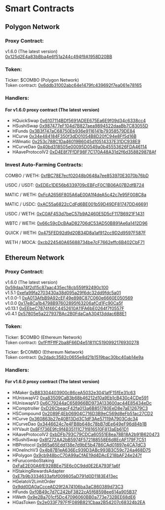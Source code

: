 # Smart Contracts

## Polygon Network

### Proxy Contract:&#x20;

v1.6.0 (The latest version) [0x125d2E4a83bBba4e6f51a244c494f9A1958D20BB](https://polygonscan.com/address/0x125d2e4a83bbba4e6f51a244c494f9a1958d20bb)

### Token:

Ticker: $COMBO (Polygon Network)\
Token contract: [0x6ddb31002abc64e1479fc439692f7ea061e78165](https://polygonscan.com/token/0x6ddb31002abc64e1479fc439692f7ea061e78165)

### Handlers:

#### For v1.6.0 proxy contract (The latest version)

* HQuickSwap [0x6107114BDf5691ADEE675Ea6E9f09d34c6338cc4](https://polygonscan.com/address/0x6107114BDf5691ADEE675Ea6E9f09d34c6338cc4)
* HSushiSwap [0x987477eF104d7B827aea9894522daaBb7C83055D](https://polygonscan.com/address/0x987477eF104d7B827aea9894522daaBb7C83055D)
* HFunds [0x3B3f747aC68750Eb936e9116141b79358579DE84](https://polygonscan.com/address/0x3B3f747aC68750Eb936e9116141b79358579DE84)
* HCurve [0x34e484184F350f3dD01054B8D20fC94e8Ff5d16B](https://polygonscan.com/address/0x34e484184F350f3dD01054B8D20fC94e8Ff5d16B)
* HWmatic [0x253c788C1Da46019B6045d10514337E31DC938E9](https://polygonscan.com/address/0x253c788C1Da46019B6045d10514337E31DC938E9)
* HCurveDao [0x40bd318505e00095D0549a0b45553626FDA46114](https://polygonscan.com/address/0x40bd318505e00095D0549a0b45553626FDA46114)
* HAaveProtocolV2 [0xD4E8f7FfDF98F7C170A48A31d2f6d358829878Af](https://polygonscan.com/address/0xD4E8f7FfDF98F7C170A48A31d2f6d358829878Af)

### Invest Auto-Farming Contracts:

COMBO / WETH: [0xfBC78E7ecf02048b0648a7ee853970E3070b76bD](https://polygonscan.com/address/0xfBC78E7ecf02048b0648a7ee853970E3070b76bD)

USDC / USDT: [0xEDEc1DE56b6339709cEBFcF0C1B06A07B2dfB724](https://polygonscan.com/address/0xEDEc1DE56b6339709cEBFcF0C1B06A07B2dfB724)

MATIC / WETH: [0xFcA2656F805A6aE00A1f4deA5c42c7e95F008C8a](https://polygonscan.com/address/0xFcA2656F805A6aE00A1f4deA5c42c7e95F008C8a)

MATIC / USDC: [0xAC55a6822cCdFd6BE001b59D49DF81747DD46691](https://polygonscan.com/address/0xAC55a6822cCdFd6BE001b59D49DF81747DD46691)

USDC / WETH: [0xC0AF453d7beC57b9A2460E5D5cF117B6921F1431](https://polygonscan.com/address/0xC0AF453d7beC57b9A2460E5D5cF117B6921F1431)

WBTC / WETH: [0x66c59cDcBAaD82706dC53AD50B891Ae6a1412D96](https://polygonscan.com/address/0x66c59cDcBAaD82706dC53AD50B891Ae6a1412D96)

QUICK / WETH: [0x475FED92d9d20B34D8a1af912cc9D2d9597F587F](https://polygonscan.com/address/0x475FED92d9d20B34D8a1af912cc9D2d9597F587F)

WETH / MOCA: [0xcb224540A65688734be7cF7662effc6B402CbF71](https://polygonscan.com/address/0xcb224540A65688734be7cF7662effc6B402CbF71)



## Ethereum Network

### Proxy Contract:

v1.6.0 (The latest version) [0x59daa74f2d15c87aac435ec18cb559f92490c100](https://etherscan.io/address/0x59daa74f2d15c87aac435ec18cb559f92490c100)\
v1.5.1 [0xefa99fa2703430a38d095a29f6dc32dd9fdc5a01](https://etherscan.io/address/0xefa99fa2703430a38d095a29f6dc32dd9fdc5a01)\
v1.0.0-1 [0xA013AfbB9A92cEF49e898C87C060e6660E050569](https://etherscan.io/address/0xA013AfbB9A92cEF49e898C87C060e6660E050569)\
v1.0.0 [0x17e8Ca1b4798B97602895f63206afCd1Fc90Ca5f](https://etherscan.io/address/0x17e8Ca1b4798B97602895f63206afCd1Fc90Ca5f)\
v0.13.1 [0xEEbeC7874f46C4452610A11FA6bE0264f7f0557F](https://etherscan.io/address/0xeebec7874f46c4452610a11fa6be0264f7f0557f) \
v0.4.1 [0x57805e5a227937BAc2B0FdaCaA30413ddac6B8E1](https://etherscan.io/address/0x57805e5a227937bac2b0fdacaa30413ddac6b8e1)

### Token:

Ticker: $COMBO (Ethereum Network)\
Token contract: [0xfFffFffF2ba8F66D4e51811C5190992176930278](https://etherscan.io/token/0xfFffFffF2ba8F66D4e51811C5190992176930278)

Ticker: $rCOMBO (Ethereum Network)\
Token contract: [0x2dadc3582c0655e8d21b1519bac30bc40ab14e9a](https://etherscan.io/token/0x2dadc3582c0655e8d21b1519bac30bc40ab14e9a#balances)

### Handlers:

#### For v1.6.0 proxy contract (The latest version)

* HMaker [0xB83304403900c86ceA5032e3041afF15fEe31c63](https://etherscan.io/address/0xB83304403900c86ceA5032e3041afF15fEe31c63)
* HUniswapV2 [0xa83509CaB3b68b46212d10a9Eb1cB430c4CDe591](https://etherscan.io/address/0xa83509CaB3b68b46212d10a9Eb1cB430c4CDe591)
* HUniswapV3 [0x6C79244aC658966BD973A133600ac44E85434eDc](https://etherscan.io/address/0x6C79244aC658966BD973A133600ac44E85434eDc)
* HComptroller [0xD26CbeacF42fa013a6B851780EeD8e7aE12679C3](https://etherscan.io/address/0xD26CbeacF42fa013a6B851780EeD8e7aE12679C3)
* HSCompound [0x2089F4Eb06904C716D3B9eC569d8eFb51ac27CD2](https://etherscan.io/address/0x2089F4Eb06904C716D3B9eC569d8eFb51ac27CD2)
* HCurve [0x360863b27e40B13Dd3C1dF3Ae57119A7903Cdc34](https://etherscan.io/address/0x360863b27e40B13Dd3C1dF3Ae57119A7903Cdc34)
* HCurveDao [0x3446624c7e4FB8b648c78bB7dEe649eF96d84b1B](https://etherscan.io/address/0x3446624c7e4FB8b648c78bB7dEe649eF96d84b1B)
* HYVault [0x8Ff736E9fc9f4B35111C71f816510F813aEb61D1](https://etherscan.io/address/0x8Ff736E9fc9f4B35111C71f816510F813aEb61D1)
* HAaveProtocolV2 [0xbDFb793C79CDCa60551E8ea78B18A2b91B620473](https://etherscan.io/address/0xbDFb793C79CDCa60551E8ea78B18A2b91B620473)
* HSushiSwap [0x8f272AA2bB5974F572188558E6d8EcAF179F7C51](https://etherscan.io/address/0x8f272AA2bB5974F572188558E6d8EcAF179F7C51)
* HBProtocol [0x965a65Edd138e7d9bE5b4786CAd01897e4CA7dC3](https://etherscan.io/address/0x965a65Edd138e7d9bE5b4786CAd01897e4CA7dC3)
* HOneInchV3 [0x4b87B1eA636Ec939D3ABc993B3C59c724a468D75](https://etherscan.io/address/0x4b87B1eA636Ec939D3ABc993B3C59c724a468D75)
* HPolygon [0x9cb948bcC70A99aCfAE19d4DAcE218bAF24e247f](https://etherscan.io/address/0x9cb948bcC70A99aCfAE19d4DAcE218bAF24e247f)
* HFurucomboStaking [0xFaE2E00A6fE928BEe75E6c0C9dd0E2EA793F1a6f](https://etherscan.io/address/0xFaE2E00A6fE928BEe75E6c0C9dd0E2EA793F1a6f)
* HStakingRewardsAdapter [0xE7b9b3334633afbf009805aD791d0D1183E413ec](https://etherscan.io/address/0xE7b9b3334633afbf009805aD791d0D1183E413ec)
* HGelatoV2LimitOrder [0x9dd0DA0aCcceAD29f2A74106ba3aC860389d73C3](https://etherscan.io/address/0x9dd0DA0aCcceAD29f2A74106ba3aC860389d73C3)
* HFunds [0xf0B49c7d7C242bF3822cA5f68598ee614a905B37](https://etherscan.io/address/0xf0B49c7d7C242bF3822cA5f68598ee614a905B37)
* HWeth [0x9e2Ba701cf5Dc47096060BB0a773e732BEE68dE6](https://etherscan.io/address/0x9e2Ba701cf5Dc47096060BB0a773e732BEE68dE6)
* HGasToken [0x2e033F797FfF089B821Cbaa2B54207c68324b2EA](https://etherscan.io/address/0x2e033F797FfF089B821Cbaa2B54207c68324b2EA)
